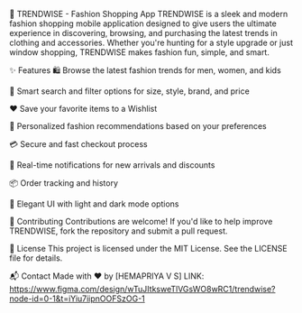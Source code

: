 👗 TRENDWISE - Fashion Shopping App
TRENDWISE is a sleek and modern fashion shopping mobile application designed to give users the ultimate experience in discovering, browsing, and purchasing the latest trends in clothing and accessories. Whether you're hunting for a style upgrade or just window shopping, TRENDWISE makes fashion fun, simple, and smart.

✨ Features
🛍️ Browse the latest fashion trends for men, women, and kids

🔎 Smart search and filter options for size, style, brand, and price

❤️ Save your favorite items to a Wishlist

🧠 Personalized fashion recommendations based on your preferences

💳 Secure and fast checkout process

🔔 Real-time notifications for new arrivals and discounts

📦 Order tracking and history

🌙 Elegant UI with light and dark mode options


🤝 Contributing
Contributions are welcome!
If you'd like to help improve TRENDWISE, fork the repository and submit a pull request.

📃 License
This project is licensed under the MIT License. See the LICENSE file for details.

📬 Contact
Made with ❤️ by [HEMAPRIYA V S]
LINK:
https://www.figma.com/design/wTuJItksweTlVGsWO8wRC1/trendwise?node-id=0-1&t=iYiu7iipnOOFSzOG-1

